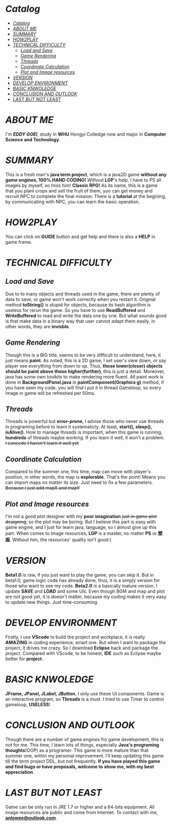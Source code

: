 # *Catalog*
<!-- TOC -->

- [*Catalog*](#catalog)
- [*ABOUT ME*](#about-me)
- [*SUMMARY*](#summary)
- [*HOW2PLAY*](#how2play)
- [*TECHNICAL DIFFICULTY*](#technical-difficulty)
    - [*Load and Save*](#load-and-save)
    - [*Game Rendering*](#game-rendering)
    - [*Threads*](#threads)
    - [*Coordinate Calculation*](#coordinate-calculation)
    - [*Plot and Image resources*](#plot-and-image-resources)
- [*VERSION*](#version)
- [*DEVELOP ENVIRONMENT*](#develop-environment)
- [*BASIC KNWOLEDGE*](#basic-knwoledge)
- [*CONCLUSION AND OUTLOOK*](#conclusion-and-outlook)
- [*LAST BUT NOT LEAST*](#last-but-not-least)

<!-- /TOC -->

# *ABOUT ME*
I'm ***EDDY GOEI***, study in **WHU** Hongyi Colledge now and major in **Computer Science and Technology**.

# *SUMMARY* 
This is a fresh man's **java term project**, which is a java2D game **without any game engines, 100% HAND CODING!** Without **LGP**'s help, I have to PS all images by myself, so miss him! **Classic RPG!** As its name, this is a game that you plant crops and sell the fruit of them, yuo can get money and recruit NPC to complete the final mission. There is a **tutorial** at the begining, by communicating with NPC, you can learn the basic operation. 

# *HOW2PLAY*
You can click on **GUIDE** button and get help and there is also a **HELP** in game frame.

# *TECHNICAL DIFFICULTY*
## *Load and Save* 
Due to to many objects and threads used in the game, there are plenty of data to save, or game won't work correctly when you restart it. Original method **toString()** is stupid for objects, because its hash algorithm is useless for rerun the game. So you have to use **ReadBuffered** and **WriteBuffered** to read and write the data one by one. But what sounds good is that make data in a binary way that user cannot adapt them easily, in other words, they are **invisble**.
## *Game Rendering*
Though this is a BIG title, seems to be very difficult to understand, here, it just means **paint**. As noted, this is a 2D game, I set user's view down, or say player see everything from down to up. Thus, **those lower(closer) objects should be paint above those higher(further)**, this is just a detail. Moreover, java has some own toolkits to make rendering more fluent. All paint work is done in **BackgroundPanel.java** in **paintComponent(Graphics g)** method, if you have seen my code, you will find I put it in thread Gameloop, so every image in game will be refreshed per 50ms.
## *Threads*
Threads is powerful but **error-prone**, I advise those who never use threads in programing before to learn it systematicly. At least, **start(), sleep(), isAlive()**. How to manage threads is important, when this game is running, **hundreds** of threads maybe working. If you learn it well, it won't a problem. ~~I concede I haven't learn it well yet~~
## *Coordinate Calculation*
Compared to the summer one, this time, map can move with player's position, in other words, the map is **explorable**. That's the point! Means you can import maps no matter its size. Just need to fix a few parameters. ~~Because I just add mapX and mapY~~
## *Plot and Image resources*
I'm not a good plot designer with my **poor imagination** ~~just in game plot designing~~, so the plot may be boring. But I believe this part is easy with game engine, and I just for learn java, language, so I almost give up this part. When comes to image resources, **LGP** is a master, no matter **PS** or **壁画**. Without him, the resources' quality isn't good:( 

# *VERSION*
**Beta1.0** is raw, if you just want to play the game, you can skip it. But in beta1.0, game logic code has already done, thus, it is a simply version for those who want to see my code. 
**Beta2.0** is a basically mature version, I update **SAVE** and **LOAD** and some UIs. Even though BGM and map and plot are not good yet, it is doesn't matter, because my coding makes it very easy to update new things. Just time-consuming.

# *DEVELOP ENVIRONMENT*
Firstly, I use **VScode** to build the project and workplace, it is really **AMAZING** in coding experience, smart one. But when I want to package the project, it drives me crazy. So I download **Eclipse** back and package the project. Compared with VScode, to be honest, **IDE** such as Eclipse maybe better for **project**.

# *BASIC KNWOLEDGE*
**JFrame, JPanel, JLabel, JButton**, I only use these UI components. Game is an interactive program, so **Threads** is a must. I tried to use Timer to control gameloop, **USELESS**!

# *CONCLUSION AND OUTLOOK*
Though there are a number of game engines fro game development, this is not for me. This time, I learn lots of things, especially **Java's programing thoughts**(OOP) as a programer. This game is more mature than that summer one, within my personal improvement. I'll keep updating this game till the term project DDL, but not frequently. **If you have played this game and find bugs or have proposals, welcome to show me, with my best appreciation**.

# *LAST BUT NOT LEAST*
Game can be only run in JRE 1.7 or higher and a 64-bits equipment. All image resources are public and come from Internet. To contact with me, **anlowee@outlook.com**.